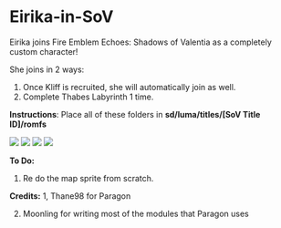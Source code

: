 # Eirika-in-SoV
Eirika joins Fire Emblem Echoes: Shadows of Valentia as a completely custom character!

She joins in 2 ways:
1. Once Kliff is recruited, she will automatically join as well.
2. Complete Thabes Labyrinth 1 time.

**Instructions**:
Place all of these folders in **sd/luma/titles/[SoV Title ID]/romfs**



![](https://cdn.discordapp.com/attachments/354835469735034881/694902060638011442/2020-04-01_09-30-06.264_top.png) ![](https://cdn.discordapp.com/attachments/354835469735034881/694667621668356106/2020-03-31_13-04-39.555_top.png)
![](https://cdn.discordapp.com/attachments/354835469735034881/693880370629967962/2020-03-29_12-51-22.791_top.png) ![](https://cdn.discordapp.com/attachments/354835469735034881/693865900952256623/2020-03-29_12-52-15.875_top.png)

**To Do:**
1. Re do the map sprite from scratch.

**Credits:**
1, Thane98 for Paragon

2. Moonling for writing most of the modules that Paragon uses
